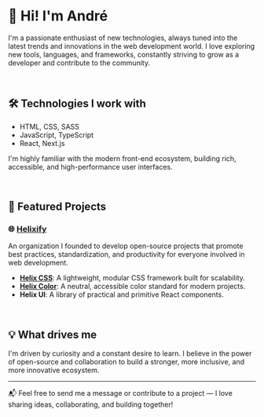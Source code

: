 # 👋 Hi! I'm André

I'm a passionate enthusiast of new technologies, always tuned into the latest trends and innovations in the web development world. I love exploring new tools, languages, and frameworks, constantly striving to grow as a developer and contribute to the community.

<br/>

## 🛠️ Technologies I work with
- HTML, CSS, SASS
- JavaScript, TypeScript
- React, Next.js

I'm highly familiar with the modern front-end ecosystem, building rich, accessible, and high-performance user interfaces.

<br/>

## 🚀 Featured Projects

### 🌐 [Helixify](https://github.com/Helixify)
An organization I founded to develop open-source projects that promote best practices, standardization, and productivity for everyone involved in web development.

- [**Helix CSS**](https://github.com/Helixify/helix-css): A lightweight, modular CSS framework built for scalability.
- [**Helix Color**](https://github.com/Helixify/helix-color): A neutral, accessible color standard for modern projects.
- **Helix UI**: A library of practical and primitive React components.

<br/>

## 💡 What drives me

I'm driven by curiosity and a constant desire to learn. I believe in the power of open-source and collaboration to build a stronger, more inclusive, and more innovative ecosystem.

---

📬 Feel free to send me a message or contribute to a project — I love sharing ideas, collaborating, and building together!

